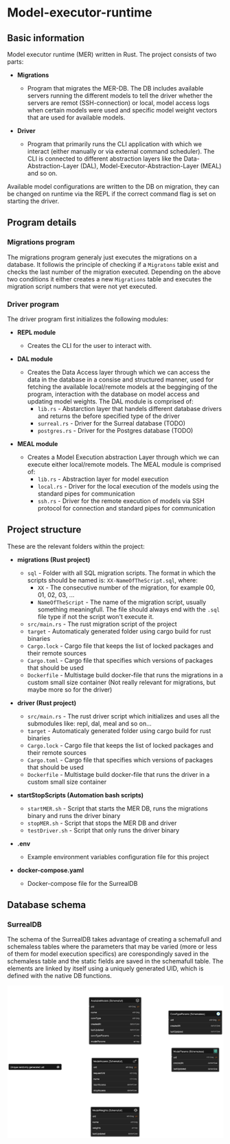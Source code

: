 # Model-executor-runtime

## Basic information

Model executor runtime (MER) written in Rust. The project consists of two parts:

- **Migrations**
    - Program that migrates the MER-DB. The DB includes available servers running the different models to tell the driver whether the servers are remot (SSH-connection) or local, model access logs when certain models were used and specific model weight vectors that are used for available models.

- **Driver**
    - Program that primarily runs the CLI application with which we interact (either manually or via external command scheduler). The CLI is connected to different abstraction layers like the Data-Abstraction-Layer (DAL), Model-Executor-Abstraction-Layer (MEAL) and so on.

Available model configurations are written to the DB on migration, they can be changed on runtime via the REPL if the correct command flag is set on starting the driver.



## Program details

### Migrations program

The migrations program generaly just executes the migrations on a database. It followis the principle of checking if a `Migratons` table exist and checks the last number of the migration executed. Depending on the above two conditions it either creates a new `Migrations` table and executes the migration script numbers that were not yet executed.

### Driver program

The driver program first initializes the following modules:

- **REPL module**
    - Creates the CLI for the user to interact with.

- **DAL module**
    - Creates the Data Access layer through which we can access the data in the database in a consise and structured manner, used for fetching the available local/remote models at the begginging of the program, interaction with the database on model access and updating model weights. The DAL module is comprised of:
        - `lib.rs` - Abstarction layer that handels different database drivers and returns the before specified type of the driver
        - `surreal.rs` - Driver for the Surreal database (TODO)
        - `postgres.rs` - Driver for the Postgres database (TODO)

- **MEAL module**
    - Creates a Model Execution abstraction Layer through which we can execute either local/remote models. The MEAL module is comprised of:
        - `lib.rs` - Abstraction layer for model execution
        - `local.rs` - Driver for the local execution of the models using the standard pipes for communication
        - `ssh.rs` - Driver for the remote execution of models via SSH protocol for connection and standard pipes for communication



## Project structure

These are the relevant folders within the project:

- **migrations (Rust project)**
    - `sql` - Folder with all SQL migration scripts. The format in which the scripts should be named is: ```XX-NameOfTheScript.sql```, where:
        - `XX` -  The consecutive number of the migration, for example 00, 01, 02, 03, ...
        - `NameOfTheScript` - The name of the migration script, usually something meaningfull. The file should always end with the `.sql` file type if not the script won't execute it.
    - `src/main.rs` - The rust migration script of the project
    - `target` - Automaticaly generated folder using cargo build for rust binaries
    - `Cargo.lock` - Cargo file that keeps the list of locked packages and their remote sources
    - `Cargo.toml` - Cargo file that specifies which versions of packages that should be used
    - `Dockerfile` - Multistage build docker-file that runs the migrations in a custom small size container (Not really relevant for migrations, but maybe more so for the driver)

- **driver (Rust project)**
    - `src/main.rs` - The rust driver script which initializes and uses all the submodules like: repl, dal, meal and so on...
    - `target` - Automaticaly generated folder using cargo build for rust binaries
    - `Cargo.lock` - Cargo file that keeps the list of locked packages and their remote sources
    - `Cargo.toml` - Cargo file that specifies which versions of packages that should be used
    - `Dockerfile` - Multistage build docker-file that runs the driver in a custom small size container

- **startStopScripts (Automation bash scripts)**
    - `startMER.sh` - Script that starts the MER DB, runs the migrations binary and runs the driver binary
    - `stopMER.sh` - Script that stops the MER DB and driver
    - `testDriver.sh` - Script that only runs the driver binary

- **.env**
    - Example environment variables configuration file for this project

- **docker-compose.yaml**
    - Docker-compose file for the SurrealDB



## Database schema

### SurrealDB

The schema of the SurrealDB takes advantage of creating a schemafull and schemaless tables where the parameters that may be varied (more or less of them for model execution specifics) are corespondingly saved in the schemaless table and the static fields are saved in the schemafull table. The elements are linked by itself using a uniquely generated UID, which is defined with the native DB functions.

![SurrealDB](./docs/assets/SurrealDB.png)